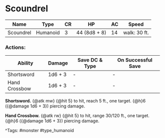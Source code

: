 # Scoundrel

| Name | Type | CR | HP | AC | Speed |
|------|------|----|----|----|-------|
| Scoundrel | Humanoid | 3 | 44 (8d8 + 8) | 14 | walk: 30 ft. |

### Actions:

| Ability | Damage | Save DC & Type | On Successful Save |
|---------|--------|----------------|--------------------|
| Shortsword | 1d6 + 3 | - | - |
| Hand Crossbow | 1d6 + 3 | - | - |


**Shortsword.** {@atk mw} {@hit 5} to hit, reach 5 ft., one target. {@h}6 ({@damage 1d6 + 3}) piercing damage.

**Hand Crossbow.** {@atk rw} {@hit 5} to hit, range 30/120 ft., one target. {@h}6 ({@damage 1d6 + 3}) piercing damage.

^Tags: #monster #type_humanoid